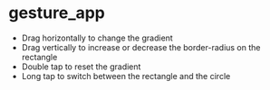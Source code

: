 # gesture_app

- Drag horizontally to change the gradient
- Drag vertically to increase or decrease the border-radius on the rectangle
- Double tap to reset the gradient
- Long tap to switch between the rectangle and the circle
